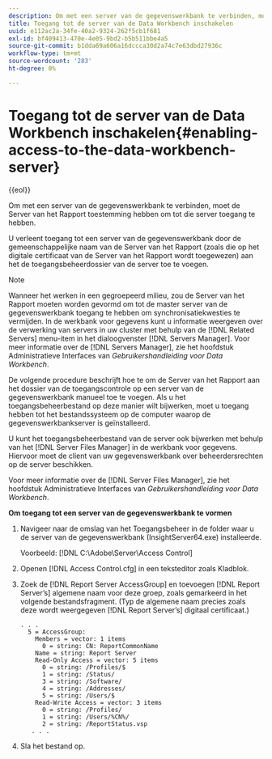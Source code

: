 ```yaml
---
description: Om met een server van de gegevenswerkbank te verbinden, moet de Server van het Rapport toestemming hebben om tot die server toegang te hebben.
title: Toegang tot de server van de Data Workbench inschakelen
uuid: e112ac2a-34fe-40a2-9324-262f5cb1f681
exl-id: bf409413-470e-4e05-9bd2-b5b511bbe4a5
source-git-commit: b1dda69a606a16dccca30d2a74c7e63dbd27936c
workflow-type: tm+mt
source-wordcount: '283'
ht-degree: 0%

---
```


# Toegang tot de server van de Data Workbench inschakelen{#enabling-access-to-the-data-workbench-server}

{{eol}}

Om met een server van de gegevenswerkbank te verbinden, moet de Server van het Rapport toestemming hebben om tot die server toegang te hebben.

U verleent toegang tot een server van de gegevenswerkbank door de gemeenschappelijke naam van de Server van het Rapport (zoals die op het digitale certificaat van de Server van het Rapport wordt toegewezen) aan het de toegangsbeheerdossier van de server toe te voegen.

>[!NOTE]
>
>Wanneer het werken in een gegroepeerd milieu, zou de Server van het Rapport moeten worden gevormd om tot de master server van de gegevenswerkbank toegang te hebben om synchronisatiekwesties te vermijden. In de werkbank voor gegevens kunt u informatie weergeven over de verwerking van servers in uw cluster met behulp van de [!DNL Related Servers] menu-item in het dialoogvenster [!DNL Servers Manager]. Voor meer informatie over de [!DNL Servers Manager], zie het hoofdstuk Administratieve Interfaces van *Gebruikershandleiding voor Data Workbench*.

De volgende procedure beschrijft hoe te om de Server van het Rapport aan het dossier van de toegangscontrole op een server van de gegevenswerkbank manueel toe te voegen. Als u het toegangsbeheerbestand op deze manier wilt bijwerken, moet u toegang hebben tot het bestandssysteem op de computer waarop de gegevenswerkbankserver is geïnstalleerd.

U kunt het toegangsbeheerbestand van de server ook bijwerken met behulp van het [!DNL Server Files Manager] in de werkbank voor gegevens. Hiervoor moet de client van uw gegevenswerkbank over beheerdersrechten op de server beschikken.

Voor meer informatie over de [!DNL Server Files Manager], zie het hoofdstuk Administratieve Interfaces van *Gebruikershandleiding voor Data Workbench*.

**Om toegang tot een server van de gegevenswerkbank te vormen**

1. Navigeer naar de omslag van het Toegangsbeheer in de folder waar u de server van de gegevenswerkbank (InsightServer64.exe) installeerde.

   Voorbeeld: [!DNL C:\Adobe\Server\Access Control]

1. Openen [!DNL Access Control.cfg] in een teksteditor zoals Kladblok.
1. Zoek de [!DNL Report Server AccessGroup] en toevoegen [!DNL Report Server’s] algemene naam voor deze groep, zoals gemarkeerd in het volgende bestandsfragment. (Typ de algemene naam precies zoals deze wordt weergegeven [!DNL Report Server’s] digitaal certificaat.)

   ```
   . . .
     5 = AccessGroup: 
       Members = vector: 1 items
         0 = string: CN: ReportCommonName
       Name = string: Report Server
       Read-Only Access = vector: 5 items
         0 = string: /Profiles/$
         1 = string: /Status/
         3 = string: /Software/
         4 = string: /Addresses/
         5 = string: /Users/$
       Read-Write Access = vector: 3 items
         0 = string: /Profiles/
         1 = string: /Users/%CN%/
         2 = string: /ReportStatus.vsp
      . . .
   ```

1. Sla het bestand op.
